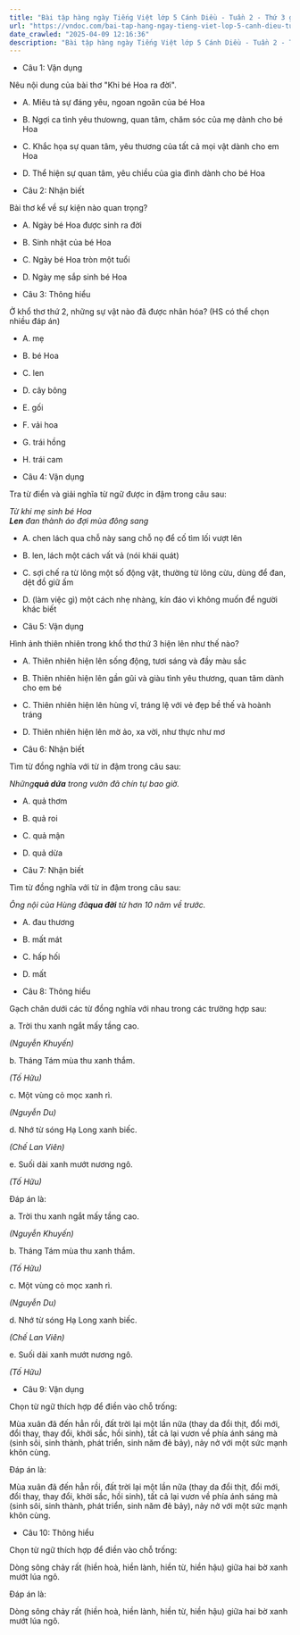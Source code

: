 ```yaml
---
title: "Bài tập hàng ngày Tiếng Việt lớp 5 Cánh Diều - Tuần 2 - Thứ 3 gồm các câu hỏi tổng hợp nội dung Đọc hiểu văn bản và Luyện từ và câu được học ở Tuần 2 trong chương trình Tiếng Việt lớp 5 Tập 1 Cánh Diều"
url: "https://vndoc.com/bai-tap-hang-ngay-tieng-viet-lop-5-canh-dieu-tuan-2-thu-3-326110"
date_crawled: "2025-04-09 12:16:36"
description: "Bài tập hàng ngày Tiếng Việt lớp 5 Cánh Diều - Tuần 2 - Thứ 3 gồm các câu hỏi tổng hợp nội dung Đọc hiểu văn bản và Luyện từ và câu được học ở Tuần 2 trong chương trình Tiếng Việt lớp 5 Tập 1 Cánh Diều"
---
```


* Câu 1:  Vận dụng

Nêu nội dung của bài thơ "Khi bé Hoa ra đời".

  * A. Miêu tả sự đáng yêu, ngoan ngoãn của bé Hoa 
  * B. Ngợi ca tình yêu thưowng, quan tâm, chăm sóc của mẹ dành cho bé Hoa 
  * C. Khắc họa sự quan tâm, yêu thương của tất cả mọi vật dành cho em Hoa 
  * D. Thể hiện sự quan tâm, yêu chiều của gia đình dành cho bé Hoa 



* Câu 2:  Nhận biết

Bài thơ kể về sự kiện nào quan trọng?

  * A. Ngày bé Hoa được sinh ra đời 
  * B. Sinh nhật của bé Hoa 
  * C. Ngày bé Hoa tròn một tuổi 
  * D. Ngày mẹ sắp sinh bé Hoa 



* Câu 3:  Thông hiểu

Ở khổ thơ thứ 2, những sự vật nào đã được nhân hóa? (HS có thể chọn nhiều đáp án)

  * A. mẹ 
  * B. bé Hoa 
  * C. len 
  * D. cây bông 
  * E. gối 
  * F. vải hoa 
  * G. trái hồng 
  * H. trái cam 



* Câu 4:  Vận dụng

Tra từ điển và giải nghĩa từ ngữ được in đậm trong câu sau:

_Từ khi mẹ sinh bé Hoa_  
 _**Len** đan thành áo đợi mùa đông sang_

  * A. chen lách qua chỗ này sang chỗ nọ để cố tìm lối vượt lên 
  * B. len, lách một cách vất vả (nói khái quát) 
  * C. sợi chế ra từ lông một số động vật, thường từ lông cừu, dùng để đan, dệt đồ giữ ấm 
  * D. (làm việc gì) một cách nhẹ nhàng, kín đáo vì không muốn để người khác biết 



* Câu 5:  Vận dụng

Hình ảnh thiên nhiên trong khổ thơ thứ 3 hiện lên như thế nào?

  * A. Thiên nhiên hiện lên sống động, tươi sáng và đầy màu sắc 
  * B. Thiên nhiên hiện lên gần gũi và giàu tình yêu thương, quan tâm dành cho em bé 
  * C. Thiên nhiên hiện lên hùng vĩ, tráng lệ với vẻ đẹp bề thế và hoành tráng 
  * D. Thiên nhiên hiện lên mờ ảo, xa vời, như thực như mơ 



* Câu 6:  Nhận biết

Tìm từ đồng nghĩa với từ in đậm trong câu sau:

_Những**quả dứa** trong vườn đã chín tự bao giờ._

  * A. quả thơm 
  * B. quả roi 
  * C. quả mận 
  * D. quả dừa 



* Câu 7:  Nhận biết

Tìm từ đồng nghĩa với từ in đậm trong câu sau:

_Ông nội của Hùng đã**qua đời** từ hơn 10 năm về trước._

  * A. đau thương 
  * B. mất mát 
  * C. hấp hối 
  * D. mất 



* Câu 8:  Thông hiểu

Gạch chân dưới các từ đồng nghĩa với nhau trong các trường hợp sau:

a. Trời thu xanh ngắt mấy tầng cao.

_(Nguyễn Khuyến)_

b. Tháng Tám mùa thu xanh thắm.

_(Tố Hữu)_

c. Một vùng cỏ mọc xanh rì.

_(Nguyễn Du)_

d. Nhớ từ sóng Hạ Long xanh biếc.

_(Chế Lan Viên)_

e. Suối dài xanh mướt nương ngô.

_(Tố Hữu)_

Đáp án là:

a. Trời thu xanh ngắt mấy tầng cao.

_(Nguyễn Khuyến)_

b. Tháng Tám mùa thu xanh thắm.

_(Tố Hữu)_

c. Một vùng cỏ mọc xanh rì.

_(Nguyễn Du)_

d. Nhớ từ sóng Hạ Long xanh biếc.

_(Chế Lan Viên)_

e. Suối dài xanh mướt nương ngô.

_(Tố Hữu)_

* Câu 9:  Vận dụng

Chọn từ ngữ thích hợp để điền vào chỗ trống:

Mùa xuân đã đến hẳn rồi, đất trời lại một lần nữa (thay da đổi thịt, đổi mới, đổi thay, thay đổi, khởi sắc, hồi sinh), tất cả lại vươn về phía ánh sáng mà (sinh sôi, sinh thành, phát triển, sinh năm đẻ bảy), nảy nở với một sức mạnh khôn cùng.

Đáp án là:

Mùa xuân đã đến hẳn rồi, đất trời lại một lần nữa (thay da đổi thịt, đổi mới, đổi thay, thay đổi, khởi sắc, hồi sinh), tất cả lại vươn về phía ánh sáng mà (sinh sôi, sinh thành, phát triển, sinh năm đẻ bảy), nảy nở với một sức mạnh khôn cùng.

* Câu 10:  Thông hiểu

Chọn từ ngữ thích hợp để điền vào chỗ trống:

Dòng sông chảy rất (hiền hoà, hiền lành, hiền từ, hiền hậu) giữa hai bờ xanh mướt lúa ngô.

Đáp án là:

Dòng sông chảy rất (hiền hoà, hiền lành, hiền từ, hiền hậu) giữa hai bờ xanh mướt lúa ngô.
